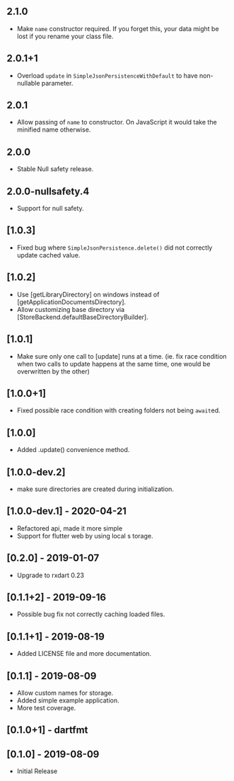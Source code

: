 ## 2.1.0

* Make `name` constructor required. If you forget this, your data might be lost
  if you rename your class file.

## 2.0.1+1

* Overload `update` in `SimpleJsonPersistenceWithDefault` to have non-nullable parameter.

## 2.0.1

* Allow passing of `name` to constructor.
  On JavaScript it would take the minified name otherwise.

## 2.0.0

* Stable Null safety release.

## 2.0.0-nullsafety.4

* Support for null safety.

## [1.0.3]

* Fixed bug where `SimpleJsonPersistence.delete()` did not correctly update cached value.

## [1.0.2]

* Use [getLibraryDirectory] on windows instead of [getApplicationDocumentsDirectory].
* Allow customizing base directory via [StoreBackend.defaultBaseDirectoryBuilder].

## [1.0.1]

* Make sure only one call to [update] runs at a time.
  (ie. fix race condition when two calls to update happens at the same time, 
  one would be overwritten by the other)

## [1.0.0+1]

* Fixed possible race condition with creating folders not being `await`ed.

## [1.0.0]

* Added .update() convenience method.

## [1.0.0-dev.2]

* make sure directories are created during initialization.

## [1.0.0-dev.1]  - 2020-04-21

* Refactored api, made it more simple
* Support for flutter web by using local s torage.

## [0.2.0] - 2019-01-07

* Upgrade to rxdart 0.23

## [0.1.1+2] - 2019-09-16

* Possible bug fix not correctly caching loaded files.

## [0.1.1+1] - 2019-08-19

* Added LICENSE file and more documentation.

## [0.1.1] - 2019-08-09

* Allow custom names for storage.
* Added simple example application.
* More test coverage.

## [0.1.0+1] - dartfmt

## [0.1.0] - 2019-08-09

* Initial Release
